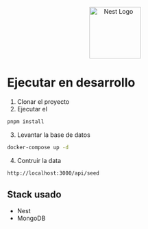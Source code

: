 <p align="center">
  <a href="http://nestjs.com/" target="blank"><img src="https://nestjs.com/img/logo-small.svg" width="120" alt="Nest Logo" /></a>
</p>

# Ejecutar en desarrollo

1. Clonar el proyecto
2. Ejecutar el

```bash
pnpm install
```

3. Levantar la base de datos

```bash
docker-compose up -d
```

4. Contruir la data

```bash
http://localhost:3000/api/seed
```

## Stack usado

- Nest
- MongoDB
